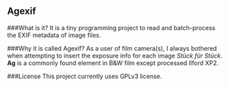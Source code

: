 ## Agexif

###What is it? 
It is a tiny programming project to read and batch-process the EXIF metadata of image files. 

###Why it is called Agexif? 
As a user of film camera(s), I always bothered when attempting to insert the exposure info for each image *Stück für Stück*. **Ag** is a commonly found element in B&W film except processed Ilford XP2. 

###License
This project currently uses GPLv3 license.  
